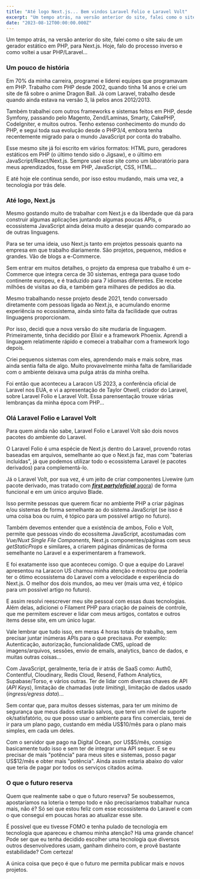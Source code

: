 ```yaml
---
title: "Até logo Next.js... Bem vindos Laravel Folio e Laravel Volt"
excerpt: "Um tempo atrás, na versão anterior do site, falei como o site saiu de um gerador estático em PHP, para Next.js. Hoje, falo do processo inverso e como voltei a usar PHP/Laravel..."
date: "2023-08-12T00:00:00.000Z"
---
```


Um tempo atrás, na versão anterior do site, falei como o site saiu de um gerador estático em PHP, para Next.js. Hoje, falo do processo inverso e como voltei a usar PHP/Laravel...

### Um pouco de história

Em 70% da minha carreira, programei e liderei equipes que programavam em PHP. Trabalho com PHP desde 2002, quando tinha 14 anos e criei um site de fã sobre o anime Dragon Ball. Já com Laravel, trabalho desde quando ainda estava na versão 3, lá pelos anos 2012/2013.

Também trabalhei com outros frameworks e sistemas feitos em PHP, desde Symfony, passando pelo Magento, Zend/Laminas, Smarty, CakePHP, CodeIgniter, e muitos outros. Tenho extenso conhecimento do mundo do PHP, e segui toda sua evolução desde o PHP3/4, embora tenha recentemente migrado para o mundo JavaScript por conta do trabalho.

Esse mesmo site já foi escrito em vários formatos: HTML puro, geradores estáticos em PHP (o último tendo sido o Jigsaw), e o último em JavaScript/React/Next.js. Sempre usei esse site como um laboratório para meus aprendizados, fosse em PHP, JavaScript, CSS, HTML...

E até hoje ele continua sendo, por isso estou mudando, mais uma vez, a tecnologia por trás dele.

### Até logo, Next.js

Mesmo gostando muito de trabalhar com Next.js e da liberdade que dá para construir algumas aplicações juntando algumas poucas APIs, o ecossistema JavaScript ainda deixa muito a desejar quando comparado ao de outras linguagens.

Para se ter uma ideia, uso Next.js tanto em projetos pessoais quanto na empresa em que trabalho diariamente. São projetos, pequenos, médios e grandes. Vão de blogs a e-Commerce.

Sem entrar em muitos detalhes, o projeto da empresa que trabalho é um e-Commerce que integra cerca de 30 sistemas, entrega para quase todo continente europeu, e é traduzido para 7 idiomas diferentes. Ele recebe milhões de visitas ao dia, e também gera milhares de pedidos ao dia.

Mesmo trabalhando nesse projeto desde 2021, tendo conversado diretamente com pessoas ligada ao Next.js, e acumulando enorme experiência no ecossistema, ainda sinto falta da facilidade que outras linguagens proporcionam.

Por isso, decidi que a nova versão do site mudaria de linguagem. Primeiramente, tinha decidido por Elixir e a framework Phoenix. Aprendi a linguagem relatimente rápido e comecei a trabalhar com a framework logo depois.

Criei pequenos sistemas com eles, aprendendo mais e mais sobre, mas ainda sentia falta de algo. Muito provavelmente minha falta de familiaridade com o ambiente deixava uma pulga atrás da minha orelha.

Foi então que aconteceu a Laracon US 2023, a conferência oficial de Laravel nos EUA, e vi a apresentação de Taylor Otwell, criador do Laravel, sobre Laravel Folio e Laravel Volt. Essa parensentação trouxe várias lembranças da minha época com PHP...

### Olá Laravel Folio e Laravel Volt

Para quem ainda não sabe, Laravel Folio e Laravel Volt são dois novos pacotes do ambiente do Laravel.

O Laravel Folio é uma espécie de Next.js dentro do Laravel, provendo rotas baseadas em arquivos, semelhante ao que o Next.js faz, mas com "baterias incluídas", já que podemos utilizar todo o ecossistema Laravel (e pacotes derivados) para complementá-lo.

Já o Laravel Volt, por sua vez, é um jeito de criar componentes Livewire (um pacote derivado, mas tratado com [**_first party/oficial_** agora](https://livewire.laravel.com)) de forma funcional e em um único arquivo Blade.

Isso permite pessoas que querem ficar no ambiente PHP a criar páginas e/ou sistemas de forma semelhante ao do sistema JavaScript (se isso é uma coisa boa ou ruim, é tópico para um possível artigo no futuro).

Também devemos entender que a existência de ambos, Folio e Volt, permite que pessoas vindo do ecossitema JavaScript, acostumadas com _Vue/Nuxt Single File Components_, Next.js componentes/páginas com seus _getStaticProps_ e similares, a criarem páginas dinâmicas de forma semelhante no Laravel e a experimentarem a framework.

E foi exatamente isso que aconteceu comigo. O que a equipe do Laravel apresentou na Laracon US chamou minha atenção e mostrou que poderia ter o ótimo ecossistema do Laravel com a velocidade e experiência do Next.js. O melhor dos dois mundos, ao meu ver (mais uma vez, é tópico para um possível artigo no futuro).

E assim resolvi reescrever meu site pessoal com essas duas tecnologias. Além delas, adicionei o Filament PHP para criação de paineis de controle, que me permitem escrever e lidar com meus artigos, contatos e outros items desse site, em um único lugar.

Vale lembrar que tudo isso, em meras 4 horas totais de trabalho, sem precisar juntar inúmeras APIs para o que precisava. Por exemplo: Autenticação, autorização, funcionalidade CMS, upload de imagens/arquivos, sessões, envio de emails, analytics, banco de dados, e muitas outras coisas...

Com JavaScript, geralmente, teria de ir atrás de SaaS como: Auth0, Contentful, Cloudinary, Redis Cloud, Resend, Fathom Analytics, Supabase/Torso, e vários outras. Ter de lidar com diversas chaves de API (_API Keys_), limitação de chamadas (_rate limiting_), limitação de dados usado (_ingress/egress data_)...

Sem contar que, para muitos desses sistemas, para ter um mínimo de segurança que meus dados estarão salvos, que terei um nível de suporte ok/satisfatório, ou que posso usar o ambiente para fins comerciais, terei de ir para um plano pago, custando em média US$10/mês para o plano mais simples, em cada um deles.

Com o servidor que pago na Digital Ocean, por US$5/mês, consigo basicamente tudo isso e sem ter de integrar uma API sequer. E se eu precisar de mais "potência" para meus sites e sistemas, posso pagar US$12/mês e obter mais "potência". Ainda assim estaria abaixo do valor que teria de pagar por todos os serviços citados acima.

### O que o futuro reserva

Quem que realmente sabe o que o futuro reserva? Se soubessemos, apostaríamos na loteria o tempo todo e não precisaríamos trabalhar nunca mais, não é? Só sei que estou feliz com esse ecossistema do Laravel e com o que consegui em poucas horas ao atualizar esse site.

É possível que eu tivesse FOMO e tenha pulado de tecnologia em tecnologia que apareceu e chamou minha atenção? Há uma grande chance! Pode ser que eu tenha decidido escolher uma tecnologia que diversos outros desenvolvedores usam, ganham dinheiro com, e provê bastante estabilidade? Com certeza!

A única coisa que peço é que o futuro me permita publicar mais e novos projetos.
